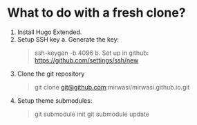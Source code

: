 # What to do with a fresh clone?

1. Install Hugo Extended.
2. Setup SSH key
    a. Generate the key:
    > ssh-keygen -b 4096
    b. Set up in github: https://github.com/settings/ssh/new
3. Clone the git repository
    > git clone git@github.com:mirwasi/mirwasi.github.io.git
4. Setup theme submodules:
    > git submodule init
    > git submodule update
